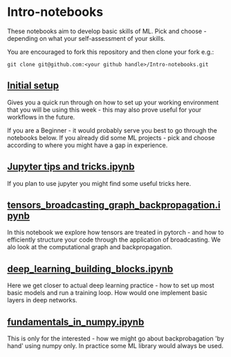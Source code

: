 # Intro-notebooks
These notebooks aim to develop basic skills of ML. Pick and choose - depending on what your self-assessment of your skills.

You are encouraged to fork this repository and then clone your fork e.g.:

```git clone git@github.com:<your github handle>/Intro-notebooks.git```

## [Initial setup](SETTING_UP.md)
Gives you a quick run through on how to set up your working environment that you will be using this week - this may also prove useful for your workflows in the future. 

If you are a Beginner - it would probably serve you best to go through the notebooks below. If you already did some ML projects - pick and choose according to where you might have a gap in experience.

## [Jupyter tips and tricks.ipynb](https://github.com/TRISEP-2025-ML-tutorials/Intro-notebooks/blob/main/Jupyter%20tips%20and%20tricks.ipynb)
If you plan to use jupyter you might find some useful tricks here.

## [tensors_broadcasting_graph_backpropagation.ipynb](https://github.com/TRISEP-2025-ML-tutorials/Intro-notebooks/blob/main/tensors_broadcasting_graph_backpropagation.ipynb)
In this notebook we explore how tensors are treated in pytorch - and how to efficiently structure your code through the application of broadcasting. We alo look at the computational graph and backpropagation.

## [deep_learning_building_blocks.ipynb](https://github.com/TRISEP-2025-ML-tutorials/Intro-notebooks/blob/main/deep_learning_building_blocks.ipynb)
Here we get closer to actual deep learning practice - how to set up most basic models and run a training loop. How would one implement basic layers in deep networks.

## [fundamentals_in_numpy.ipynb](https://github.com/TRISEP-2025-ML-tutorials/Intro-notebooks/blob/main/fundamentals_in_numpy.ipynb)
This is only for the interested - how we might go about backprobagation 'by hand' using numpy only. In practice some ML library would always be used. 











